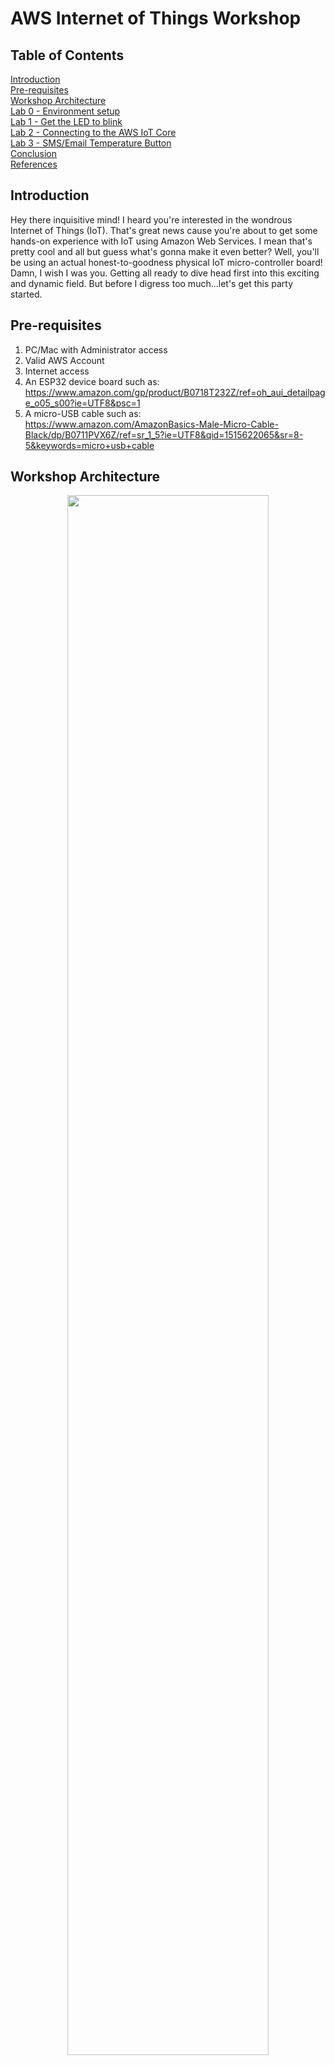 # AWS Internet of Things Workshop

## Table of Contents
[Introduction](https://github.com/aws-samples/aws-iot-workshop#introduction)  
[Pre-requisites](https://github.com/aws-samples/aws-iot-workshop#pre-requisites)  
[Workshop Architecture](https://github.com/aws-samples/aws-iot-workshop#workshop-architecture)  
[Lab 0 - Environment setup](https://github.com/aws-samples/aws-iot-workshop#lab-0-this-environment-doesnt-seem-that-hostile)  
[Lab 1 - Get the LED to blink](https://github.com/aws-samples/aws-iot-workshop#lab-1--i-think-your-blinker-is-on)  
[Lab 2 - Connecting to the AWS IoT Core](https://github.com/aws-samples/aws-iot-workshop#lab-2-shadow-dancer)   
[Lab 3 - SMS/Email Temperature Button](https://github.com/aws-samples/aws-iot-workshop#lab-3-some-like-it-hot)  
[Conclusion](https://github.com/aws-samples/aws-iot-workshop#conclusion)  
[References](https://github.com/aws-samples/aws-iot-workshop#references)  

## Introduction  

Hey there inquisitive mind! I heard you're interested in the wondrous Internet of Things (IoT). That's great news cause you're about to get some hands-on experience with IoT using Amazon Web Services. I mean that's pretty cool and all but guess what's gonna make it even better? Well, you'll be using an actual honest-to-goodness physical IoT micro-controller board! Damn, I wish I was you. Getting all ready to dive head first into this exciting and dynamic field. But before I digress too much...let's get this party started.

## Pre-requisites
1. PC/Mac with Administrator access
2. Valid AWS Account
3. Internet access
4. An ESP32 device board such as:  
  https://www.amazon.com/gp/product/B0718T232Z/ref=oh_aui_detailpage_o05_s00?ie=UTF8&psc=1  
5. A micro-USB cable such as:    
https://www.amazon.com/AmazonBasics-Male-Micro-Cable-Black/dp/B0711PVX6Z/ref=sr_1_5?ie=UTF8&qid=1515622065&sr=8-5&keywords=micro+usb+cable

## Workshop Architecture

<p align="center"> 
<img src="images/arch.png" width="80%">

</p>


## Lab 0: This environment doesn't seem that hostile

First up, we're gonna setup our development environment. We'll be using a piece of software called an Integrated Development Environment (IDE). This software will facilitate compiling, executing and debugging code directly on our ESP32 device. 

Our IDE of choice is from Arduino and is funnily enough called the Arduino IDE. You create a Sketch file (.ino) and then author your code within. The programming language is C/C++ based as Arduino is a collection of C/C++ functions. These can be called from your code and under the covers Arduino passes it onto the C/C++ compiler, which translates it accordingly. 

Choose your destiny and click the relevant OS you're running to begin installation: [macOS](#macos) OR [Windows](#windows).

#### macOS

### Step 1:

Download the software package from https://www.arduino.cc/download_handler.php?f=/arduino-1.8.5-macosx.zip

### Step 2:
Unzip arduino-1.8.5-macosx.zip which will extract a file called Arduino.app. 

<p align="center"> 
<img src="images/ar_zip.png" width="13%">
</p>

>**Note**: A .app file which is actually a specially encoded Unix directory. This serves as an application bundle and contains all the necessary Apple-specific files which encompass a runnable application.

Double-click the .app file to start the IDE.

<p align="center"> 
<img src="images/app.png" width="13%">
</p>

### Step 3: 
Navigate to **Tools -> Board**. As you can see, all the standard Arduino boards are listed for selection such as Uno, Nano, Mega, etc. 

<p align="center"> 
<img src="images/ard_std.png" width="55%">
</p>

The ESP32 is a non-standard board thus we need to install a 3rd-party library for it work. This can be done in an automatic or manual fashion. In this case, we will opt for a semi-automatic installation by cloning a Github repository into an Arduino-specific folder.

Open a bash shell by pressing **"Command + Space"** and then typing "**terminal**". Press "Enter". 

<p align="center"> 
<img src="images/driver6.png" width="55%">
</p>

Paste the following and execute it in your terminal: 

```shell
mkdir -p ~/Documents/Arduino/hardware/espressif && \
cd ~/Documents/Arduino/hardware/espressif && \
git clone https://github.com/espressif/arduino-esp32.git esp32 && \
cd esp32 && \
git submodule update --init --recursive && \
cd tools && \
python get.py
```

The output should look as follows.

<p align="center"> 
<img src="images/lib1.png" width="65%">
</p>

Restart your IDE then navigate back to **"Tools -> Board"**, you'll now see the ESP32 board listed.

<p align="center"> 
<img src="images/esp32.png" width="55%">
</p>

### Step 4: 
Navigate to **"Sketch -> Include Library"**. You'll see that the standard Arduino libraries are available for inclusion.

<p align="center"> 
<img src="images/libraries.png" width="55%">
</p>

We'll be utilising a custom Arduino ESP32 library to connect to AWS IoT. This uses the AWS Embedded-C SDK and wraps the relevant IoT functions.

Open a bash shell by pressing **"Command + Space"** and then typing "**terminal**" into the prompt. Press "Enter".

Paste the following and execute it in your terminal: 

```shell
mkdir -p ~/Documents/Arduino/tempDir && \
cd ~/Documents/Arduino/tempDir && \
git clone https://github.com/ExploreEmbedded/Hornbill-Examples.git && \
cd Hornbill-Examples/arduino-esp32 && \
mv AWS_IOT ~/Documents/Arduino/libraries && \
rm -rf ~/Documents/Arduino/tempDir
```

The output should look as follows.

<p align="center"> 
<img src="images/lib1.png" width="65%">
</p>

Restart your IDE then go back to **"Sketch -> Include Library"**, you'll see that the AWS IOT library appears now.

<p align="center"> 
<img src="images/awsiot.png" width="55%">
</p>

Close your IDE.

### Step 5:
Before we plug your ESP32 device board in, we need to install drivers so that your OS knows how to communicate with it. 

Download this file: https://www.silabs.com/documents/public/software/Mac_OSX_VCP_Driver.zip and extract it.

<p align="center"> 
<img src="images/driver2.png" width="13%">
</p>

Double-click the extracted dmg file and follow the prompts to mount the drivers image

<p align="center"> 
<img src="images/driver2.1.png" width="55%">
</p>

Once the image is mounted, double-click the .pkg file.

<p align="center"> 
<img src="images/driver3.png" width="55%">
</p>

Click "Continue" and follow the rest of the prompts to install the drivers.

<p align="center"> 
<img src="images/driver4.png" width="55%">
</p>

Once the drivers have been installed, open a bash shell by pressing **"Command + Space"** and then typing "**terminal**". Press "Enter". 

<p align="center"> 
<img src="images/driver6.png" width="55%">
</p>

Plug your ESP32 board into a USB port and then type **"ls /dev/tty.*"**. Press "Enter".

<p align="center"> 
<img src="images/driver5.png" width="65%">
</p>

As you can see, the ESP32 device is now configured and picked up by your OS as **"/dev/tty.SLAB_USBtoUART"**.

### Step 6:
Open up your Arduino IDE and navigate to **"Tools"**. Click **"Board"** and select **"ESP32 Dev Module"**.  

Ensure the settings are as follows:

Board: **"ESP32 Dev Module"**
Flash Mode: **"QIO"**
Flash Frequency: **"80MHz"**
Flash Size: **"4MB (32MB)"**
Upload Speed: **"921600"**
Core Debug Level: **"None"**

<p align="center"> 
<img src="images/esp32 board info.png" width="35%">
</p>

For Port, select the one related to the previous step - **"SLAB_USBtoUART"**

<p align="center"> 
<img src="images/board2.png" width="55%">
</p>

Lastly, we'll utilise the built-in Serial Monitor to view/debug output of print statements such as **Serial.printf()**.

Navigate to **"Tools -> Serial Monitor"**

<p align="center"> 
<img src="images/serial0.png" width="55%">
</p>

Change the baud rate to **115200**

>**Note:** There is no notification once you change the rate so proceed accordingly.

<p align="center"> 
<img src="images/serial.png" width="55%">
</p>

You're now ready to start using your ESP32 device!

#### Windows

### Step 1:

Download and install Arduino from https://www.arduino.cc/download_handler.php?f=/arduino-1.8.5-windows.exe  

Once installation is complete, start the IDE.

>**Note:** The installation path for Sketches should default to C:\Users\username\Documents\Arduino where  username is the one you use to log into your PC

### Step 2: 
Navigate to **"Tools -> Board"**. As you can see, all the standard Arduino boards are listed for selection such as Uno, Nano, Mega, etc. 

<p align="center"> 
<img src="images/win2.png" width="55%">
</p>

The ESP32 is a non-standard board and thus we need to install a 3rd-party library for it work. This can be done in an automatic or manual fashion. In this case, we will opt for a semi-automatic installation by cloning a Github repository into an Arduino-specific folder.

Since Windows doesn't come with Git, proceed with installing it from this url: https://git-scm.com/download/win

>**Note:** Use the default installation options

Once installation is complete, click the Start menu and open "Git CMD".

<p align="center"> 
<img src="images/win_git0.png" width="35%">
</p>

Paste the following and execute it in the window: 

```shell
C: && mkdir %userprofile%\Documents\Arduino\hardware\espressif && cd %userprofile%\Documents\Arduino\hardware\espressif && git clone https://github.com/espressif/arduino-esp32.git esp32 && cd esp32 && git submodule update --init --recursive
```

The output should look as follows.

<p align="center"> 
<img src="images/win_git1.png" width="85%">
</p>

Click the Start menu, type ""**CMD**" and press enter to open a regular Command Prompt.

Paste the following and execute it in the window: 

```shell
C: && cd %userprofile%\Documents\Arduino\hardware\espressif\esp32\tools\ && get.exe
```

The output should look as follows.

<p align="center"> 
<img src="images/win_git3.png" width="65%">
</p>

Restart your IDE then navigate back to **"Tools -> Board"**, you'll now see the ESP32 board listed.

<p align="center"> 
<img src="images/win3.png" width="55%">
</p>

### Step 3: 
Navigate to **"Sketch -> Include Library"**. You'll see that the standard Arduino libraries are available for inclusion.

<p align="center"> 
<img src="images/win4.png" width="55%">
</p>

We'll be utilising a custom Arduino ESP32 library to connect to AWS IoT. This library itself makes use of the AWS Embedded-C SDK and wraps the IoT functions.

Click the Start menu and open "Git CMD".

<p align="center"> 
<img src="images/win_git00.png" width="45%">
</p>

Paste the following and execute it in the Git CMD window: 

```shell
C: && mkdir %userprofile%\Documents\Arduino\tempDir && cd %userprofile%\Documents\Arduino\tempDir && git clone https://github.com/ExploreEmbedded/Hornbill-Examples.git && cd Hornbill-Examples\arduino-esp32 && move AWS_IOT %userprofile%\Documents\Arduino\libraries && cd \ && rmdir /s /q %userprofile%\Documents\Arduino\tempDir
```

The output should look as follows.

<p align="center"> 
<img src="images/win_git2.png" width="85%">
</p>

Restart your IDE then go back to **"Sketch -> Include Library"**, you'll see that the AWS IOT library appears now.

<p align="center"> 
<img src="images/win5.png" width="45%">
</p>

Close your IDE.

### Step 4:
For Windows to recognise the ESP32 device we need to install applicable drivers. 

Download and install the drivers from this location: https://www.silabs.com/documents/public/software/CP210x_Universal_Windows_Driver.zip

>**Note:** The installation file is usually named CP210xVCPInstaller_x64.exe

Once you've completed the driver installation, plug your ESP32 into a USB port.

### Step 5:
Open up your Arduino IDE and navigate to **"Tools"**. Click **"Board"** and select **"ESP32 Dev Module"**.  

Ensure the settings are as follows:

Board: **"ESP32 Dev Module"**
Flash Mode: **"QIO"**
Flash Frequency: **"80MHz"**
Flash Size: **"4MB (32MB)"**
Upload Speed: **"921600"**
Core Debug Level: **"None"**

<p align="center"> 
<img src="images/port0.png" width="35%">
</p>

Click the Start menu, type "**Device Manager**" and press Enter.

Scroll down to Ports and expand the dropdown. Make a note of the COM port associated with Silicon labs.

<p align="center"> 
<img src="images/win_git4.png" width="55%">
</p>

In your Arduino IDE, select the matching COM Port.

<p align="center"> 
<img src="images/port1.png" width="35%">
</p>

Lastly, we'll utilise the built-in Serial Monitor to view/debug output of print statements such as **Serial.printf()**.

Navigate to **"Tools -> Serial Monitor"**

<p align="center"> 
<img src="images/win8.png" width="35%">
</p>

Change the baud rate to **115200**.

>**Note:** There is no notification once you change the rate so proceed accordingly.

<p align="center"> 
<img src="images/win9.png" width="55%">
</p>

You're now ready to start using your ESP32 device!

### What did we learn?

- How to configure your IDE on macOS or Windows
- How to install 3rd party libraries into your IDE
- How to configure your ESP32 in your IDE
- How to install device drivers for your ESP32

## Lab 1 : I think your blinker is on

### Architecture for this lab

<p align="center"> 
<img src="images/arch1.png" width="80%">
</p>

In this lab we're gonna start small and get that fancy pants built-in blue LED to turn on and off every 5 seconds. Kinda like the blinker in your car except you'll actually use it!  

### Step 1:   
Create a new Sketch by clicking **"File -> New"**. It will look similar to the code fragment below:

```c
void setup() {
  // Setup code which will execute once
}

void loop() {
  // Application code which will run infinitely
}
```

These two functions/methods drive everything in your application. The setup method is used for initial setup of your application such as initialising variable, setting up pins, etc. The loop method is called indefinitely after the setup method has been executed.

Copy the following code into your Sketch.

```c
const int ledPin = 2;

void setup() {
  pinMode (ledPin, OUTPUT);
}

void loop() {
  digitalWrite (ledPin, HIGH);
  delay(5000);
  digitalWrite (ledPin, LOW);
  delay(5000);
}
```

Let's examine it at a high-level before we execute it.

**=====Code Explanation Start=====**

```c
const int ledPin = 2;
```

This piece creates a constant integer for the LED pin mapping and sets it to 2. Think of a constant as a fixed variable which we can reference throughout our sketch.

```c
pinMode (ledPin, OUTPUT);
```

This sets the ledPin to the **"OUTPUT"** mode which will allow us to turn the LED on and off with further commands. 

```c
digitalWrite (ledPin, HIGH);
```

This tells the code to do a write to the ledPin with the value of HIGH. This will turn the LED on.

```c
delay(5000);
```

This tells the code to delay execution by 5000 milliseconds or 5s.

```c
digitalWrite (ledPin, LOW);
```

This tells the code to do a write to the pin (ledPin) with value of LOW. This will turn the LED off.

**=====Code Explanation End=====**

### Step 2:

Before we execute our code, it needs to be checked for any errors like using the wrong syntax or function. To do this it needs to be compiled so click **"Sketch -> Verify/Compile"** or press **"Command + R"** (macOS) ||| **Ctrl + R"** (Windows). 

<p align="center"> 
<img src="images/compile.png" width="35%">
</p>

This will start compilation which you can see near the bottom of your window along the status bar.

<p align="center"> 
<img src="images/compiling.png" width="75%">
</p>

Once our code is compiled you should see **"Done compiling"** show up in the status bar as follows:

<p align="center"> 
<img src="images/compiling2.png" width="35%">
</p>

### Step 3:

The next part is uploading the code to the device. We will essentially flash or overwrite the device's current firmware with your code. Click **"Sketch -> Upload"** or press **"Command + U"** (macOS) ||| **Ctrl + U"** (Windows). 

<p align="center"> 
<img src="images/upload.png" width="35%">
</p>

This will start uploading and update your status bar accordingly.

<p align="center"> 
<img src="images/uploading.png" width="25%">
</p>

Once our code is uploaded you should see **"Done uploading"** in the status bar. 

<p align="center"> 
<img src="images/uploaded.png" width="25%">
</p>

Your device will then reset and you should see the LED start to alternates between on and off every 5 seconds.

Blue LED - ON

<p align="center"> 
<img src="images/on.jpeg" width="35%">
</p>

Blue LED - OFF

<p align="center"> 
<img src="images/off.jpeg" width="35%">
</p>

### Step 4:

As a final step, let's add some logging statements so we know when the LED is on or off without looking at the physical device.

Update the setup method as follows:

```c
void setup() {
  pinMode (ledPin, OUTPUT);
  Serial.begin(115200);
}
```

Next, update the loop method as follows:

```c
  void loop() {
  digitalWrite (ledPin, HIGH);
  Serial.println("ON");
  delay(5000);
  digitalWrite (ledPin, LOW);
  Serial.println("OFF");
  delay(5000);
}
```

Before we execute, let's examine the changes.

**=====Code Explanation Start=====**

```c
Serial.begin(115200);
```

This line sets up communication between our macOS and ESP32 device.

```c
Serial.println("ON");
```

This outputs **"ON"** to the serial port.

```c
Serial.println("OFF");
```

This outputs **"OFF"** to the serial port.

**=====Code Explanation End=====**

Compile and upload your code by pressing **"Command + U"** (macOS) ||| **Ctrl + U"** (Windows). . Once your device has restarted open up the Serial Monitor by pressing **"Command + SHIFT + M""** (macOS) ||| **Ctrl + SHIFT + M"** (Windows). You should now see the output of both println() statements as the LED turns on and off.

<p align="center"> 
<img src="images/offonserial.png" width="35%">
</p>

You've now completed your first Arduino Sketch. Feel free to change the timing to make it blink faster or slower. Once you're done, move onto the next lab, slugger.

### What did we learn?

- How to write your first Sketch
- How to compile code and upload to your ESP32
- How to interact with an LED on your ESP32
- How to output to the Serial Monitor

## Lab 2: Shadow Dancer

### Architecture for this lab

<p align="center"> 
<img src="images/arch2.png" width="80%">
</p>

In this lab, we're gonna connect our ESP32 device to the AWS IoT Core as a "thing" and then update it's thing shadow.

>**Note:** A thing is a representation of an IoT device or logical entity such as an application. In this case it will be our ESP32 device. Furthermore, a thing/device shadow is a JSON-formatted document that stores the last reported state for a given thing/device/app, etc.

### Step 1: Create a policy

For our ESP32 device to access AWS Services (once in the AWS Cloud) it needs to utilise a policy. 

>**Note:** A policy is a JSON-formatted document that allows/denies access to AWS Services. For our device to interact with AWS IoT we need to create a relevant policy.

Log into your AWS account and search for "IoT" under **AWS services**. You can then click the applicable result for **AWS IoT**.

<p align="center"> 
<img src="images/iot1.png" width="35%">
</p>

Make sure you are in a region which supports AWS IoT like Ohio. If you click the dropdown in the top-right corner, you can select the appropriate region.

<p align="center"> 
<img src="images/region.png" width="35%">
</p>

Navigate to **"Secure -> Policies"** from the left navigation then click on the **"Create"** button.

<p align="center"> 
<img src="images/policy.png" width="100%">
</p>

Name the policy **"thingamajig_policy"**.

<p align="center"> 
<img src="images/policy_name.png" width="35%">
</p>

Scroll down to the **"Add statements"** section and fill in the fields as follows:

Action: iot:*
Resource ARN: *
Effect: **Allow** (select the checkbox)

Once you're done, click **"Create"** to complete policy creation.

<p align="center"> 
<img src="images/policy_statement.png" width="65%">
</p>

### Step 2: Create a thing

Navigate to **"Manage -> Things"** from the left navigation then click on the **"Create"** button.

<p align="center"> 
<img src="images/iot2.png" width="100%">
</p>

Click on the **"Create a single thing"** button.

<p align="center"> 
<img src="images/iot3.png" width="100%">
</p>

Name the device **"Thingamajig"** then scroll down to the bottom and click **"Next"**.

> **Note:** You can leave the rest of the settings as default.

<p align="center"> 
<img src="images/iot4.png" width="55%">
</p>

We'll be using certificate-based authentication so our device can connect to the AWS IoT Core in a secure manner.

Click **"Create certificate"**

<p align="center"> 
<img src="images/iot6.png" width="100%">
</p>

Download all four documents (two certificates and two keys) then click the **"Activate"** button.

<p align="center"> 
<img src="images/iot7.png" width="85%">
</p>

>**Note:** The Deactivate button appears once you have activated the certificates.

Next up we'll attach the policy from the previous step. Scroll down to the bottom of the screen and click **"Attach a policy"**. 

<p align="center"> 
<img src="images/attach.png" width="40%">
</p>

Search for the thingamajig policy by scrolling or input **"thingamajig"** into the search box. Once you locate the policy, select the checkbox next to it and click **"Register Thing"**.

<p align="center"> 
<img src="images/policy_reg.png" width="100%">
</p>

Once your thing has been created you'll be taken back to the Things page where it will appear accordingly:

<p align="center"> 
<img src="images/thing_created.png" width="85%">
</p>

### Step 3: Deploying the certificates and private key to your device

We need to configure the device itself so it can connect to the AWS IoT Core.

Locate this file under the AWS_IOT library that we installed in the first lab and open it with a Text editor: **aws_iot_certificates.c**. You'll see three arrays which we need to edit.

macOS: **~/Documents/Arduino/libraries/AWS_IOT/src/**  
Windows: **C:\Users\username\Documents\Arduino\libraries\AWS_IOT\src** where username is your Windows login.

<p align="center"> 
<img src="images/certs_array.png" width="55%">
</p>

We'll insert the file contents from our downloaded documents into the arrays with the following mappings:

Filename | Array name | Description
--- | --- | ---
VeriSign-Class 3-Public-Primary-Certification-Authority-G5.pem OR AmazonRootCA1.pem (for new devices Nov 2018) | **aws_root_ca_pem** | Root certificate
xxxxxxxxxxx-certificate.pem.crt | **certificate_pem_crt** | Thing certificate
xxxxxxxxxxx-private.pem.key | **private_pem_key** | Private Key

Open the **Root certificate** with your text editor.

<p align="center"> 
<img src="images/root_cert.png" width="85%">
</p>

It will look similar to following extract (albeit with more lines):

```text
-----BEGIN CERTIFICATE-----
...
MIIE0zCCA7ugAwIBAgIQGNrRniZ96LtKIVjNzGs7SjANBgkqhkiG9w0BAQUFADCB
aXR5IC0gRzUwggEiMA0GCSqGSIb3DQEBAQUAA4IBDwAwggEKAoIBAQCvJAgIKXo1
hnacRHr2lVz2XTIIM6RUthg/aFzyQkqFOFSDX9HoLPKsEdao7WNq
...
-----END CERTIFICATE-----
```

Paste the file contents into the **aws_root_ca_pem** array in the following fashion. Make sure you follow these four rules when doing so:

1. Do not add any extra whitespaces 
2. End your lines with: \n\
3. End the last line with: \n
4. Put the array in quotes: ""

```c
const char aws_root_ca_pem[] = {"-----BEGIN CERTIFICATE-----\n\
MIIE0zCCA7ugAwIBAgIQGNrRniZ96LtKIVjNzGs7SjANBgkqhkiG9w0BAQUFADCB\n\
aXR5IC0gRzUwggEiMA0GCSqGSIb3DQEBAQUAA4IBDwAwggEKAoIBAQCvJAgIKXo1\n\
hnacRHr2lVz2XTIIM6RUthg/aFzyQkqFOFSDX9HoLPKsEdao7WNq\n\
-----END CERTIFICATE-----\n"};

```

>**Note:** It's imperative that you follow the four rules as many people get caught out by this copy and paste effort.

We'll repeat the process for the **Thing certificate** so open that up with your text editor.

<p align="center"> 
<img src="images/cert_cert.png" width="85%">
</p>

It will look similar to following extract (albeit with more lines):

```text
-----BEGIN CERTIFICATE-----
...
UyXRLsYwcMR4rs3Bq9G/BGU4WXRHWOJ00UjBeqaCh8PF9Y0jPsomfOTc6p8NwU73
SccQ4UVmzJWPHzNNngKgm28WkyBhrWub7RdE8/JBOvitUrnC6j+hD2XmKweZV+v6
mY6oMQITy+QyWsqHxpLcd0HGe75xfJ3XnT+spEywADj6VpemBOXnpu9kDcs4
...
-----END CERTIFICATE-----
```

Paste the file contents into the **certificate_pem_crt** array in the following fashion.  Make sure you follow these four rules when doing so:

1. Do not add any extra whitespaces 
2. End your lines with: \n\
3. End the last line with: \n
4. Put the array in quotes: ""

```c
const char certificate_pem_crt[] = {"-----BEGIN CERTIFICATE-----\n\
UyXRLsYwcMR4rs3Bq9G/BGU4WXRHWOJ00UjBeqaCh8PF9Y0jPsomfOTc6p8NwU73\n\
SccQ4UVmzJWPHzNNngKgm28WkyBhrWub7RdE8/JBOvitUrnC6j+hD2XmKweZV+v6\n\
mY6oMQITy+QyWsqHxpLcd0HGe75xfJ3XnT+spEywADj6VpemBOXnpu9kDcs4\n\
-----END CERTIFICATE-----\n"};

```

>**Note:** It's imperative that you follow the four rules as many people get caught out by this copy and paste effort.

Lastly, we'll copy over the **Private key** so open that up with your text editor.

<p align="center"> 
<img src="images/priv_cert.png" width="85%">
</p>

It will look similar to following extract (albeit with more lines):

```text
-----BEGIN RSA PRIVATE KEY-----
...
GpLmWQKBgFZVdyV74fWKxcrCFSVGqQkiR6C97w+LjfBd3NZbGym1oA9yvqDKnWCt
qsB1OUSoKd7tZImu2UQSrGBnP472ENfjcTYAEq6EoUUFeWfZ6SvscQlrVKWtEiEj
r1jg7VZIHbQ46Ecejv5TMCbcDJZcPR7B00W333cHLeV62GPSNISn
...
-----END RSA PRIVATE KEY-----
```

Paste the file contents into the **private_pem_key** array in the following fashion.  Make sure you follow these four rules when doing so:

1. Do not add any extra whitespaces 
2. End your lines with: \n\
3. End the last line with: \n
4. Put the array in quotes: ""

```c
const char private_pem_key[] = {"-----BEGIN RSA PRIVATE KEY-----\n\
GpLmWQKBgFZVdyV74fWKxcrCFSVGqQkiR6C97w+LjfBd3NZbGym1oA9yvqDKnWCt\n\
qsB1OUSoKd7tZImu2UQSrGBnP472ENfjcTYAEq6EoUUFeWfZ6SvscQlrVKWtEiEj\n\
r1jg7VZIHbQ46Ecejv5TMCbcDJZcPR7B00W333cHLeV62GPSNISn\n\
-----END RSA PRIVATE KEY-----\n"};

```

>**Note:** It's imperative that you follow the four rules as many people get caught out by this copy and paste effort.

Once you've copied over all of the files, save the **aws_iot_certificate.c** file.

### Step 4: Creating the application and testing

Create a new Sketch by clicking **"File -> New"**. We're gonna paste three code fragments to build up our application.

To start, paste the following above the setup() method:

```c
// This include is for the AWS IOT library that we installed
#include <AWS_IOT.h>
// This include is for Wifi functionality
#include <WiFi.h>

// Declare an instance of the AWS IOT library
AWS_IOT hornbill;

// Wifi credentials
char WIFI_SSID[]="";
char WIFI_PASSWORD[]="";

// Thing details
char HOST_ADDRESS[]="";
char CLIENT_ID[]= "Thingamajig";
char TOPIC_NAME[]= "$aws/things/Thingamajig/shadow/update";

// Connection status
int status = WL_IDLE_STATUS;
// Payload array to store thing shadow JSON document
char payload[512];
// Counter for iteration
int counter = 0;
```

Update our wifi credentials with the relevant ones at these lines:

```c
char WIFI_SSID[]="xxxxxxxxx";
char WIFI_PASSWORD[]="xxxxxxxx";
```

Navigate to **"Manage -> Things"** from the **AWS IoT** left navigation then click on the **"Thingamajig"** thing.

<p align="center"> 
<img src="images/thing0.png" width="55%">
</p>

Click **Interact** from the left navigation and copy the HTTPS URL.

<p align="center"> 
<img src="images/thing1.png" width="55%">
</p>

Update our host address in this section with the copied URL:

```c
char HOST_ADDRESS[]="xxxxxxx";
char CLIENT_ID[]= "Thingamajig";
char TOPIC_NAME[]= "$aws/things/Thingamajig/shadow/update";
```

>**Note:** If you named your device/thing something difference than "Thingamajig", please make sure to update the client id and topic name too. 

Replace the setup() method with the following code:

```c
void setup()
{
  WiFi.disconnect(true);
  Serial.begin(115200);
  // initialise AWS connection
  while (status != WL_CONNECTED) {
    Serial.print("Attempting to connect to Wifi network: ");
    Serial.println(WIFI_SSID);
    status = WiFi.begin(WIFI_SSID, WIFI_PASSWORD);
    delay(5000);
  }
  Serial.println("Connected to Wifi!");
  if(hornbill.connect(HOST_ADDRESS,CLIENT_ID)== 0) {
    Serial.println("Connected to AWS, bru");
    delay(1000);
  }
  else {
    Serial.println("AWS connection failed, Check the HOST Address");
    while(1);
  }
}
```

If you step through the new code, you can see that we are first trying to connect to our Wifi network:

**=====Code Explanation Start=====**

```c
status = WiFi.begin(WIFI_SSID, WIFI_PASSWORD);
```

This is followed by an attempt to connect to AWS:

```c
hornbill.connect(HOST_ADDRESS,CLIENT_ID)
```

**=====Code Explanation End=====**

Next up we're gonna change the loop() method to perfom the update of our thing shadow. Copy the following code and replace the blank loop() method:

```c
void loop()
{   
  counter++;
  sprintf(payload,"{\"state\":{\"reported\":{\"counter\":\"%d\"}}}",counter);
  Serial.println(payload);
  if(hornbill.publish(TOPIC_NAME,payload) == 0) {
    Serial.println("Message published successfully");
  }
  else {
    Serial.println("Message was not published");
  }
  delay(5000);  
}
```

**=====Code Explanation Start=====**

This line increments our counter:

```c
counter++;
```

This line constructs a JSON-formatted character array with our counter's latest value. It then sets our payload to this resultant array:

```c
sprintf(payload,"{\"state\":{\"reported\":{\"counter\":\"%d\"}}}",counter);
```

This line publishes the payload to our topic that we specified earlier:

```c
hornbill.publish(TOPIC_NAME,payload)
```

**=====Code Explanation End=====**

Compile and upload the Sketch to our ESP32 device.

Navigate to **"Manage -> Things"** from the **AWS IoT** left navigation then click on the **"Thingamajig"** thing.

<p align="center"> 
<img src="images/thing_created.png" width="85%">
</p>

Click **Shadow** from the left navigation and scroll down to **"Shadow state:"**. You'll see the counter will be updated as our application executes.

<p align="center"> 
<img src="images/thing3.png" width="55%">
</p>

Click **Activity** from the left navigation and you'll see updates that have succeeded or failed as they come through.

<p align="center"> 
<img src="images/thing4.png" width="85%">
</p>

Back in Arduino, navigate to **"Tools -> Serial Monitor"** and you'll see the output of our print statements as well. Woah, that's pretty cool. We've successfully connected our ESP32 device to our AWS IoT Core!

### What did we learn?

- How to create a Thing to map to your ESP32
- How to create a Policy for use by your Thing
- How to create certificates and keys for your Thing
- How to connect to the AWS IoT Core
- How to update your thing/device shadow

## Lab 3: Some like it hot

### Architecture for this lab

<p align="center"> 
<img src="images/arch4.png" width="80%">
</p>

In this lab,  we're gonna simulate temperature fluctuations on our ESP32 (by pressing the on-board button). An email will be sent out if the temperature is below 25 Celsius. However, if the temperature exceeds 25 Celsius then an SMS warning will be sent out instead.

### Step 1: Setting up an SNS topic for Email 

Log into your AWS account and search for "sns" under **AWS services**. You can then click the applicable result for **Simple Notification Service**.

>**Note:** Simple Notification Service is used to send email and SMS (Text) messages. You create an SNS Topic then add subscribers who will be notified when a message is added to the subscribed Topic.

<p align="center"> 
<img src="images/sns.png" width="45%">
</p>

Click **"Create topic"** under the **Common Actions** section.

<p align="center"> 
<img src="images/sns1.png" width="55%">
</p>

Name the Topic **"thingamajig_topic"** and the Display name **"esp32"**. Once you've done that, click **"Create topic"**.

<p align="center"> 
<img src="images/sns2.png" width="100%">
</p>

After the topic has been created you'll see a screen similar to the following:

<p align="center"> 
<img src="images/sns3.png" width="55%">
</p>

Make a note of the Topic ARN as you'll need it in **Step 6**.

### Step 2: Creating a subscription

Click **"Create subscription"**.

<p align="center"> 
<img src="images/sns4.png" width="35%">
</p>

Select **"Email"** from the Protocol dropdown.

<p align="center"> 
<img src="images/sns5.png" width="75%">
</p>

Enter a valid email address in the **"Email"** field then click **"Create subscription"**.

<p align="center"> 
<img src="images/sns6.png" width="75%">
</p>

You'll see the subscription as **"PendingConfirmation"** which means we need to confirm the email address.

<p align="center"> 
<img src="images/sns7.png" width="75%">
</p>

You should receive a confirmation email in the next few minutes. Once you do, open it up and click the **"Confirm subscription"** link.

<p align="center"> 
<img src="images/sns8.png" width="85%">
</p>

This will confirm that the subscription is valid and you'll see the following page open up in your browser:

<p align="center"> 
<img src="images/sns9.png" width="75%">
</p>

Go back to your **Topic** and you'll see that the subscription has been populated. This means the subscription has been confirmed successfully. 

<p align="center"> 
<img src="images/sns10.png" width="75%">
</p>

### Step 3: Testing our subscription

Click **"Publish to topic"**.

<p align="center"> 
<img src="images/sns11.png" width="35%">
</p>

Enter **"test"** as the Subject and something apt for the Message field:

```TEXT
Hey there,

I'm a test message from the AWS SNS topic!

Thanks
AWS IoT Workshop
```

<p align="center"> 
<img src="images/sns12.png" width="55%">
</p>

Scroll down to the bottom of the screen and click **"Publish message"**

<p align="center"> 
<img src="images/sns13.png" width="35%">
</p>

You should receive the test email in the next few minutes.

<p align="center"> 
<img src="images/sns14.png" width="95%">
</p>

### Step 4: Setting up an SNS topic for SMS

Log into your AWS account and switch to the **N.Virgina** region in the top right-hand corner.

>**Note:** SMS (via SNS) is supported in this region and we'll be setting up a cross region call in order to accomplish the sending of our warning message. 

Search for "sns" under **AWS services**. You can then click the applicable result for **Simple Notification Service**.

Create a topic with the following details:

Name: **"testCross"** 
Display name: **"sms_topic"**.

After the topic has been created you'll see a screen similar to the following:

<p align="center"> 
<img src="images/sms1.png" width="55%">
</p>

Make a note of the Topic ARN as you'll need it in **Step 6**.

### Step 5: Creating a subscription

Create a subscription for the newly created Topic with the following details:

Protocol: **SMS**
Endpoint: ** Your cellphone number **

After the subscription has been created you'll see it appear under your topic.

<p align="center"> 
<img src="images/sms2.png" width="75%">
</p>

### Step 6: Create a Lambda Function

Switch back to the **Ohio** region and search for "lambda" under **AWS services**. You can then click the applicable result for **Lambda**.

Create a Lambda function with the following values filled out:

Name: **testCross**
Runtime: **Node.js 6.10**
Existing role: **lambda_basic_execution**

>**Note:** Ensure the lambda_basic_execution role has an attached policy that allows access to SNS. This can be done via the IAM UI.

<p align="center"> 
<img src="images/lambda1.png" width="75%">
</p>

Click "**Create Function**" and then paste the following code into the **Function code** input box.

```Javascript
var AWS = require("aws-sdk");

exports.handler = function(event, context) {
    var eventText = JSON.stringify(event, null, 2);
    console.log("Received event:", eventText);
    var temperature = (JSON.parse(eventText)).state.reported.temperature;
    
    if (temperature > 25) {
        var sns = new AWS.SNS({region: 'us-east-1'});
        var params = {
            Message: "*Temperature Critical*\n" + "Your device temperature is " + temperature + "C", 
            Subject: "Critical Warning",
            TopicArn: "**INSERT SMS TOPIC ARN HERE**"
        };
        
    } else {
        var sns = new AWS.SNS({region: 'us-east-2'});
        var params = {
            Message: "*Temperature Warning*\n Your device temperature is: " + temperature + "C.\n" +
            "Please reduce the temperature of your device to avoid damage.", 
            Subject: "Warning",
            TopicArn: "**INSERT Email TOPIC ARN HERE**"
        }; 
    }
   
   sns.publish(params, context.done);
};
```

Make sure you substitute the relevant Topic ARNs from **Step 1** and **Step 4** into **"INSERT SMS TOPIC ARN HERE"** and **"INSERT Email TOPIC ARN HERE"**

If you want to test your function click the Test dropdown near the top-right and select "**Configure test events**". 

Enter the following as input and click "**Save**".

```JSON
{
    "state": {
      "reported": {
        "temperature": "26"
      }
    }
}
```

Now click the "**Test**" button near the top-right. You should receive an SMS on the number you specified.

### Step 7: Create an IoT Rule

An IoT Rule is used to route device shadow updates to a specified AWS Service. In our case, we are gonna create a rule which will send info to our SNS topic.

Log into your AWS account and search for "IoT" under **AWS services**. You can then click the applicable result for **AWS IoT**. Navigate to **Act** and then click the **"Create"** button on the far right.

<p align="center"> 
<img src="images/rule1.png" width="100%">
</p>

Name the rule **"thingamajig_rule"** then scroll down to the **"Message source"** section.

<p align="center"> 
<img src="images/rule2.png" width="55%">
</p>

Enter * for **"Attribute"** and then input **$aws/things/Thingamajig/shadow/update/accepted** as the **"Topic filter"**. 

>**Note:** We are pulling all values from the device shadow (** * ** ) when there has been a successful update (**$aws/things/Thingamajig/shadow/update/accepted**). As of Nov 2018, you will need to enter the statement directly into the Rule as: SELECT * FROM '$aws/things/Thingamajig/shadow/update/accepted'

<p align="center"> 
<img src="images/rule3.png" width="65%">
</p>

Scroll down and click **"Add action"**. Select the checkbox for the **Lambda** option and then scroll down and click **"Configure action"**. Select the "**testCross**" Lambda function we created in **Step 6** then scroll down and click **"Add action"**.

You'll be taken back to the **IoT Rules** page and will see that our Rule has been created successfully.

<p align="center"> 
<img src="images/rule13.png" width="65%">
</p>

### Step 8: Creating the application and testing it

Create a new Sketch by clicking **"File -> New"**. We're gonna paste five code fragments to build up our application.

To start, paste the following above the **setup()** method:

```c
// This include is for the AWS IOT library that we installed
#include <AWS_IOT.h>
// This include is for Wifi functionality
#include <WiFi.h>

// Declare an instance of the AWS IOT library
AWS_IOT hornbill;

// Wifi credentials
char WIFI_SSID[]="";
char WIFI_PASSWORD[]="";

// Thing details
char HOST_ADDRESS[]="";
char CLIENT_ID[]= "Thingamajig";
char TOPIC_NAME[]= "$aws/things/Thingamajig/shadow/update";

// Connection status
int status = WL_IDLE_STATUS;
// Payload array to store thing shadow JSON document
char payload[512];
// Bit for sending the MQTT message
int sendMessageBit = 0;

// Pin for the button
const int INTERRUPT_PIN = 0;

// State for the button press
volatile byte state = LOW;
```

Copy over your Wifi and Thing settings from the previous Lab. As a reminder, the Wifi credentials are on these lines:

```c
char WIFI_SSID[]="";
char WIFI_PASSWORD[]="";
```

and the host address for your thing:

```c
char HOST_ADDRESS[]="";
```

Replace the **setup()** method with the following code:

```c
void setup() {
  WiFi.disconnect(true);
  Serial.begin(115200);
  // initialise AWS connection
  while (status != WL_CONNECTED) {
    Serial.print("Attempting to connect to Wifi network: ");
    Serial.println(WIFI_SSID);
    status = WiFi.begin(WIFI_SSID, WIFI_PASSWORD);
    delay(5000);
  }
  Serial.println("Connected to the Wifi!");
  if(hornbill.connect(HOST_ADDRESS,CLIENT_ID)== 0) {
    Serial.println("Connected to AWS, bru");
    delay(1000);
  }
  else {
    Serial.println("AWS connection failed, Check the HOST Address");
    while(1);
  }
  // Set the button bin to a specific mode
  pinMode(INTERRUPT_PIN, INPUT_PULLUP);
  // Attach the method to call when the button is pressed
  attachInterrupt(digitalPinToInterrupt(INTERRUPT_PIN), buttonPress, CHANGE);
}
```

Next up we're gonna change the **loop()** method to update our thing shadow once the button has been pressed. Replace your **loop()** method with the following fragment:

```c
void loop() {
    if (sendMessageBit == 1) {
      sendMessage();
      sendMessageBit = 0;
    }
}
```

**=====Code Explanation Start=====**

You can see that we check to see if the **sendMessageBit** is set to 1 (true). 

```c
if (sendMessageBit == 1)
```

If true, we then call the **sendMessage()** method and reset the **sendMessageBit** to 0 (false).

```c
    sendMessage();
    sendMessageBit = 0;
```

**=====Code Explanation End=====**

Now we create a new method called **buttonPress()**. Paste the following fragment after the **loop()** method:

```c
void buttonPress() {
  state = !state;
  if (state == HIGH) {
    Serial.println("Button pressed");
    sendMessageBit = 1;
  }
  if (state == LOW) {
    Serial.println("Button released");
  }
}
```

**=====Code Explanation Start=====**

This method checks if the ESP32's button has been pressed.

```
    if (state == HIGH)
```

If so, we increment the counter and then set the **sendMessageBit** to 1 so our loop knows to update the thing shadow:

```
    counter++;
    sendMessageBit = 1;
```

**=====Code Explanation End=====**

Lastly, we create a method to update our thing shadow's button attribute. Paste the following fragment after the **buttonPress()** method:

```c
void sendMessage() {
  int temperature = random(0, 30);
  sprintf(payload,"{\"state\":{\"reported\":{\"temperature\":\" %d \"}}}",temperature);
  Serial.println(payload);
  if(hornbill.publish(TOPIC_NAME,payload) == 0) {
    Serial.println("Message was published successfully");
  }
  else {
    Serial.println("Message was not published");
  }
}
```

**=====Code Explanation Start=====**

The relevant lines of code are:

```c
int temperature = random(0, 30);
sprintf(payload,"{\"state\":{\"reported\":{\"temperature\":\" %d \"}}}",temperature);
```

You can see that we are setting the temperature to a random value between 0 and 30.

**=====Code Explanation End=====**

Compile and upload the Sketch to our ESP32 device.

Confirm that the application has connected to AWS by navigating to **"Tools -> Serial Monitor"** and examining the logs.

Navigate to **"Manage -> Things"** from the **AWS IoT** left navigation then click on the **"Thingamajig"** thing.

<p align="center"> 
<img src="images/thing_created.png" width="85%">
</p>

Click **Shadow** from the left navigation and scroll down to **"Shadow state:"**. Once you are ready, press the button on the device to initiate a temperature update to the device shadow. If the temperature reported is <=25 Celsius you will receive an Email otherwise you will receive an SMS (temperature > 25 Celsius)

<p align="center"> 
<img src="images/hightemp.png" width="35%">
</p>

The email will look similar to the following:

<p align="center"> 
<img src="images/email.png" width="85%">
</p>

And the SMS: 

<p align="center"> 
<img src="images/sms22.png" width="55%">
</p>

### What did we learn?

- How to create an SNS topics for SMS and email delivery
- How to create a subscriber for your SNS topic
- How to create a Lambda function
- How to create an IoT Rule and Action
- How to send an email/sms when your ESP32's on-board button is pressed and the "temperature" spikes above 25C

All labs completed! Phew. 

## Conclusion

Well I'm kinda impressed. You completed this workshop and most likely learned quite a bit about IoT. You got to play around with a device and might have even made some new friends. If not, we don't accept refunds :/ As a parting gift, check out the References section below and hit up the workshop author if you'd like to take the red pill. 

## References:

Intro to AWS IoT:
https://www.aws.training/learningobject/video?id=16505

IoT Building Blocks:
https://www.youtube.com/watch?v=HEQkVHxu46A

Thing/Device Shadow:
https://docs.aws.amazon.com/iot/latest/developerguide/iot-thing-shadows.html

IAM Policies:
https://docs.aws.amazon.com/IAM/latest/UserGuide/access_policies.html

AWS IoT Rules:
https://docs.aws.amazon.com/iot/latest/developerguide/iot-rules.html

Arduino IDE: https://www.arduino.cc/en/Main/Software

Arduino Reference:
https://www.arduino.cc/reference/en/

Arduino Constants:
https://www.arduino.cc/reference/en/language/variables/constants/constants/

ESP32 Arduino core:
https://github.com/espressif/arduino-esp32

Hornbill:
https://github.com/ExploreEmbedded/Hornbill-Examples/tree/master/arduino-esp32/AWS_IOT

VSP Drivers:
https://www.silabs.com/products/development-tools/software/usb-to-uart-bridge-vcp-drivers

NodeMCU on ESP32:
https://github.com/nodemcu/nodemcu-firmware/tree/dev-esp32

ESP32 Pin Mappings:
<p align="center"> <a href="https://github.com/espressif/arduino-esp32#esp32dev-board-pinmap">
<img src="images/ESP32-pins.jpg" width="75%"></a>
</p>

>**Note**: Pin mappings vary depending on the board that is used. More so, each one corresponds to a specific type and must be used with sensors that are compatible. In this case we are referencing an led that is soldered onto the board and which has an addressable pin. Similarly, if we for example, plugged in a sensor to pins 4 and 5 then we could address that sensor using those pins. As another example, pins like 8 and 9 can be used for TX/RX which is what's required to connect a temp/humidity sensor.